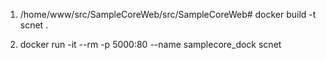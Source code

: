 
1. /home/www/src/SampleCoreWeb/src/SampleCoreWeb# docker build -t scnet .


2. docker run -it --rm -p 5000:80 --name samplecore_dock scnet
